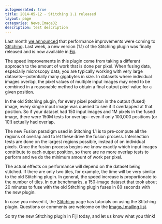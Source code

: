 ```yaml
---
autogenerated: true
title: 2014-05-12 - Stitching 1.1 released
layout: page
categories: News,ImageJ2
description: test description
---
```


Last month [we announced](2014-04-07_-_Stitching_in_Fiji_IJ2) that performance improvements were coming to [Stitching](Stitching). Last week, a new version (1.1) of the Stitching plugin was finally released and is now available in [Fiji](Fiji).

The speed improvements in this plugin come from taking a different approach to the amount of work that is done per pixel. When fusing data, especially microscopy data, you are typically working with very large datasets—potentially many gigabytes in size. In datasets where individual images overlap, the pixel values of multiple input images may need to be combined in a reasonable method to obtain a final output pixel value for a given position.

In the old Stitching plugin, for every pixel position in the output (fused) image, every single input image was queried to see if it overlapped at that position. So if your dataset had 150 input images and 1M pixels in the fused image, there were 150M tests for overlap—even if only 100,000 positions (or 10!) actually had overlap.

The new Fusion paradigm used in Stitching 1.1 is to pre-compute all the regions of overlap and to let these drive the fusion process. Intersection tests are done on the largest regions possible, instead of on individual pixels. Once the fusion process begins we know exactly which input images contribute to each output position, so there are no more overlap tests to perform and we do the minimum amount of work per pixel.

The actual effects on performance will depend on the dataset being stitched. If there are only two tiles, for example, the time will be very similar to the old Stitching plugin. In general, the speed increase is proportionate to the number of tiles. In our benchmarks, a 150-image dataset that took about 20 minutes to fuse with the old Stitching plugin fuses in 80 seconds with the new plugin.

In case you missed it, the [Stitching](Stitching) page has tutorials on using the Stitching plugin. Questions or comments are welcome on the [ImageJ mailing list](Mailing_Lists).

So try the new Stitching plugin in Fiji today, and let us know what you think!

 
